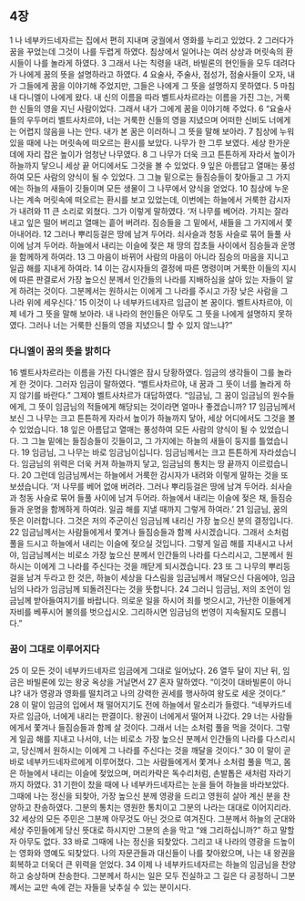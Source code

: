 ## 4장
1 나 네부카드네자르는 집에서 편히 지내며 궁궐에서 영화를 누리고 있었다.
2 그러다가 꿈을 꾸었는데 그것이 나를 두렵게 하였다. 침상에서 일어나는 여러 상상과 머릿속의 환시들이 나를 놀라게 하였다.
3 그래서 나는 칙령을 내려, 바빌론의 현인들을 모두 데려다가 나에게 꿈의 뜻을 설명하라고 하였다.
4 요술사, 주술사, 점성가, 점술사들이 오자, 내가 그들에게 꿈을 이야기해 주었지만, 그들은 나에게 그 뜻을 설명하지 못하였다.
5 마침내 다니엘이 나에게 왔다. 내 신의 이름을 따라 벨트사차르라는 이름을 가진 그는, 거룩한 신들의 영을 지닌 사람이었다. 그래서 내가 그에게 꿈을 이야기해 주었다.
6 “요술사들의 우두머리 벨트사차르야, 너는 거룩한 신들의 영을 지녔으며 어떠한 신비도 너에게는 어렵지 않음을 나는 안다. 내가 본 꿈은 이러하니 그 뜻을 말해 보아라.
7 침상에 누워 있을 때에 나는 머릿속에 떠오르는 환시를 보았다. 나무가 한 그루 보였다. 세상 한가운데에 자리 잡은 높이가 엄청난 나무였다.
8 그 나무가 더욱 크고 튼튼하게 자라서 높이가 하늘까지 닿으니 세상 끝 어디에서도 그것을 볼 수 있었다.
9 잎은 아름답고 열매는 풍성하여 모든 사람의 양식이 될 수 있었다. 그 그늘 밑으로는 들짐승들이 찾아들고 그 가지에는 하늘의 새들이 깃들이며 모든 생물이 그 나무에서 양식을 얻었다.
10 침상에 누운 나는 계속 머릿속에 떠오르는 환시를 보고 있었는데, 이번에는 하늘에서 거룩한 감시자가 내려와
11 큰 소리로 외쳤다. 그가 이렇게 말하였다. ‘저 나무를 베어라. 가지는 잘라 내고 잎은 떨어 버리고 열매는 흩어 버려라. 짐승들을 그 밑에서, 새들을 그 가지에서 쫓아내어라.
12 그러나 뿌리등걸은 땅에 남겨 두어라. 쇠사슬과 청동 사슬로 묶어 들풀 사이에 남겨 두어라. 하늘에서 내리는 이슬에 젖은 채 땅의 잡초들 사이에서 짐승들과 운명을 함께하게 하여라.
13 그 마음이 바뀌어 사람의 마음이 아니라 짐승의 마음을 지니고 일곱 해를 지내게 하여라.
14 이는 감시자들의 결정에 따른 명령이며 거룩한 이들의 지시에 따른 판결로서 가장 높으신 분께서 인간들의 나라를 지배하심을 살아 있는 자들이 알게 하려는 것이다. 그분께서는 원하시는 이에게 그 나라를 주시고 가장 낮은 사람을 그 나라 위에 세우신다.’
15 이것이 나 네부카드네자르 임금이 본 꿈이다. 벨트사차르야, 이제 네가 그 뜻을 말해 보아라. 내 나라의 현인들은 아무도 그 뜻을 나에게 설명하지 못하였다. 그러나 너는 거룩한 신들의 영을 지녔으니 할 수 있지 않느냐?”
### 다니엘이 꿈의 뜻을 밝히다
16 벨트사차르라는 이름을 가진 다니엘은 잠시 당황하였다. 임금의 생각들이 그를 놀라게 한 것이다. 그러자 임금이 말하였다. “벨트사차르야, 내 꿈과 그 뜻이 너를 놀라게 하지 않기를 바란다.” 그제야 벨트사차르가 대답하였다. “임금님, 그 꿈이 임금님의 원수들에게, 그 뜻이 임금님의 적들에게 해당되는 것이라면 얼마나 좋겠습니까?
17 임금님께서 보신 그 나무는 크고 튼튼하게 자라서 높이가 하늘까지 닿아, 세상 어디에서도 그것을 볼 수 있었습니다.
18 잎은 아름답고 열매는 풍성하여 모든 사람의 양식이 될 수 있었습니다. 그 그늘 밑에는 들짐승들이 깃들이고, 그 가지에는 하늘의 새들이 둥지를 틀었습니다.
19 임금님, 그 나무는 바로 임금님이십니다. 임금님께서는 크고 튼튼하게 자라셨습니다. 임금님의 위력은 더욱 커져 하늘까지 닿고, 임금님의 통치는 땅 끝까지 이르렀습니다.
20 그런데 임금님께서는 하늘에서 거룩한 감시자가 내려와 이렇게 말하는 것을 또 보셨습니다. ‘저 나무를 베어 없애 버려라. 그러나 뿌리등걸은 땅에 남겨 두어라. 쇠사슬과 청동 사슬로 묶어 들풀 사이에 남겨 두어라. 하늘에서 내리는 이슬에 젖은 채, 들짐승들과 운명을 함께하게 하여라. 일곱 해를 지낼 때까지 그렇게 하여라.’
21 임금님, 꿈의 뜻은 이러합니다. 그것은 저의 주군이신 임금님께 내리신 가장 높으신 분의 결정입니다.
22 임금님께서는 사람들에게서 쫓겨나 들짐승들과 함께 사시겠습니다. 그래서 소처럼 풀을 드시고 하늘에서 내리는 이슬에 젖으실 것입니다. 그렇게 일곱 해를 지내시고 나서야, 임금님께서는 비로소 가장 높으신 분께서 인간들의 나라를 다스리시고, 그분께서 원하시는 이에게 그 나라를 주신다는 것을 깨닫게 되시겠습니다.
23 또 그 나무의 뿌리등걸을 남겨 두라고 한 것은, 하늘이 세상을 다스림을 임금님께서 깨달으신 다음에야, 임금님의 나라가 임금님께 되돌려진다는 것을 뜻합니다.
24 그러니 임금님, 저의 조언이 임금님께 받아들여지기를 바랍니다. 의로운 일을 하시어 죄를 벗으시고, 가난한 이들에게 자비를 베푸시어 불의를 벗으십시오. 그리하시면 임금님의 번영이 지속될지도 모릅니다.”
### 꿈이 그대로 이루어지다
25 이 모든 것이 네부카드네자르 임금에게 그대로 일어났다.
26 열두 달이 지난 뒤, 임금은 바빌론에 있는 왕궁 옥상을 거닐면서
27 혼자 말하였다. “이것이 대바빌론이 아니냐? 내가 영광과 영화를 떨치려고 나의 강력한 권세를 행사하여 왕도로 세운 것이다.”
28 이 말이 임금의 입에서 채 떨어지기도 전에 하늘에서 말소리가 들렸다. “네부카드네자르 임금아, 너에게 내리는 판결이다. 왕권이 너에게서 떨어져 나갔다.
29 너는 사람들에게서 쫓겨나 들짐승들과 함께 살 것이다. 그래서 너는 소처럼 풀을 먹을 것이다. 그렇게 일곱 해를 지내고 나서야, 너는 비로소 가장 높으신 분께서 인간들의 나라를 다스리시고, 당신께서 원하시는 이에게 그 나라를 주신다는 것을 깨달을 것이다.”
30 이 말이 곧바로 네부카드네자르에게 이루어졌다. 그는 사람들에게서 쫓겨나 소처럼 풀을 먹고, 몸은 하늘에서 내리는 이슬에 젖었으며, 머리카락은 독수리처럼, 손발톱은 새처럼 자라기까지 하였다.
31 기한이 찼을 때에 나 네부카드네자르는 눈을 들어 하늘을 바라보았다. 그때에 나는 정신을 되찾아, 가장 높으신 분께 영광을 드리고 영원히 살아 계신 분을 찬양하고 찬송하였다. 그분의 통치는 영원한 통치이고 그분의 나라는 대대로 이어지리라.
32 세상의 모든 주민은 그분께 아무것도 아닌 것으로 여겨진다. 그분께서 하늘의 군대와 세상 주민들에게 당신 뜻대로 하시지만 그분의 손을 막고 “왜 그리하십니까?” 하고 말할 자 아무도 없다.
33 바로 그때에 나는 정신을 되찾았다. 그리고 내 나라의 영광을 드높이는 영화와 영예도 되찾았다. 나의 자문관들과 대신들이 나를 찾아왔으며, 나는 내 왕권을 회복하고 더욱더 큰 위력을 얻었다.
34 이제 나 네부카드네자르는 하늘의 임금님을 찬양하고 숭상하며 찬송한다. 그분께서 하시는 일은 모두 진실하고 그 길은 다 공정하니 그분께서는 교만 속에 걷는 자들을 낮추실 수 있는 분이시다.
